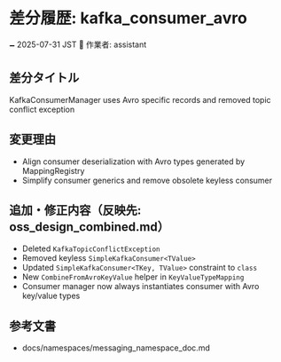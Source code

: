 # 差分履歴: kafka_consumer_avro

🗕 2025-07-31 JST
🧐 作業者: assistant

## 差分タイトル
KafkaConsumerManager uses Avro specific records and removed topic conflict exception

## 変更理由
- Align consumer deserialization with Avro types generated by MappingRegistry
- Simplify consumer generics and remove obsolete keyless consumer

## 追加・修正内容（反映先: oss_design_combined.md）
- Deleted `KafkaTopicConflictException`
- Removed keyless `SimpleKafkaConsumer<TValue>`
- Updated `SimpleKafkaConsumer<TKey, TValue>` constraint to `class`
- New `CombineFromAvroKeyValue` helper in `KeyValueTypeMapping`
- Consumer manager now always instantiates consumer with Avro key/value types

## 参考文書
- docs/namespaces/messaging_namespace_doc.md
